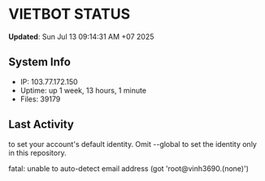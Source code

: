 # VIETBOT STATUS
**Updated**: Sun Jul 13 09:14:31 AM +07 2025

## System Info
- IP: 103.77.172.150
- Uptime: up 1 week, 13 hours, 1 minute
- Files: 39179

## Last Activity

to set your account's default identity.
Omit --global to set the identity only in this repository.

fatal: unable to auto-detect email address (got 'root@vinh3690.(none)')
